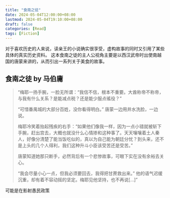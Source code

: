 ```yaml
---
title: "食南之徒"
date: 2024-05-04T12:00:00+08:00
lastmod: 2024-05-04T19:10:00+08:00
draft: false
categories: [Read]
tags: [Fiction]
---
```


对于喜欢历史的人来说，读亲王的小说确实很享受，虚构故事的同时又引用了某些具体的真实历史资料。 这本食南之徒的主人公视角主要是以西汉武帝时出使南越国的唐蒙来讲的，从而引出一系列关于美食的故事。

## 食南之徒 by 马伯庸

> “梅耶一扬手腕，一脸无所谓：“我信不信，根本不重要。大酋称帝不称帝，与我有什么关系？是能减点税？还是能少服点徭役？”
>
> “可惜番禺城的大部分百姓，没你看得明白。” 唐蒙一边用井水洗脸，一边说。
> 
> 梅耶冷笑着抬起残疾的右手：“如果他们像我一样，因为一点小错就被斩下手腕，赶出宫去，大概也就没什么心情掺和这种事了。天天嚷嚷着土人秦人，好像分清楚了能当饭吃似的，真以为自己能为朝廷分忧？到头来，还不是上头的几个人得利，我们这种升斗小臣该受苦还是受苦。”
> 
> 唐蒙知道她那只断手，必然背后有一个悲惨故事，可眼下实在没有余裕去关心。
> 
> “我会尽量小心一点，但我必须要回去，我得把甘蔗救出来。” 他的语气迟缓沉重，却有着不容动摇的坚定。梅耶见他坚持，也不再说[…]”

可能是在影射愚民政策

